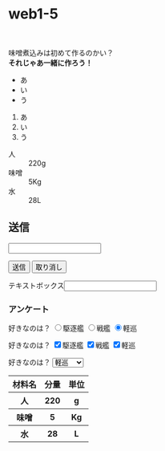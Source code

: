 # web1-5
<html>
<head>
  <title>味噌煮込み???</title>
</head>
<body>
<p>味噌煮込みは初めて作るのかい？<br><strong>それじゃあ一緒に作ろう！</strong></p>
<ul>
<li>あ</li>
<li>い</li>
<li>う</li>
</ul>
<ol>
<li>あ</li>
<li>い</li>
<li>う</li>
</ol>
<dl>
<dt>人</dt><dd>220g</dd>
<dt>味噌</dt><dd>5Kg</dd>
<dt>水</dt><dd>28L</dd>
</dl>
<table>
<tr><th>材料名</th><th>分量</th><th>単位</th></tr>
<tr><th>人</th><th>220</th><th>g</th></tr>
<tr><th>味噌</th><th>5</th><th>Kg</th></tr>
<tr><th>水</th><th>28</th><th>L</th></tr>

<h2>送信</h2>
<form id="top" action="#" method="post">
<p><input type="text" name="input1"></p>
<p><input type="submit" value="送信">
<input type="reset" value="取り消し"></p>
<form id="top" action="#" method="post">
<p>テキストボックス<input type="text"              name="input1"></p>
</form>

<h3>アンケート</h3>
<p>好きなのは？
<input type="radio"name="input11"value="kutiku" checked>駆逐艦
<input type="radio"name="input11"value="senkan" checked>戦艦
<input type="radio"name="input11"value="keizyun" checked>軽巡
</p>
<p>好きなのは？
<input type="checkbox"name="input11"value="kutiku" checked>駆逐艦
<input type="checkbox"name="input11"value="senkan" checked>戦艦
<input type="checkbox"name="input11"value="keizyun" checked>軽巡
</p>
<p>好きなのは？
<select name="input13">
<option value="kutiku">駆逐艦
<option value="senkan">戦艦
<option value="keizyun" selected>軽巡
</select></p>

</body>
</html>
